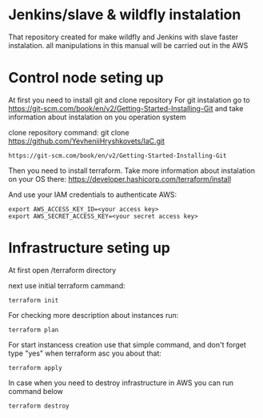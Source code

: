 # Jenkins/slave & wildfly instalation
That repository created for make wildfly and Jenkins with slave faster instalation. all manipulations in this manual will be carried out in the AWS

# Control node seting up
At first you need to install git and clone repository
For git instalation go to https://git-scm.com/book/en/v2/Getting-Started-Installing-Git
and take information about instalation on you operation system 

clone repository command:
git clone https://github.com/YevheniiHryshkovets/IaC.git
```
https://git-scm.com/book/en/v2/Getting-Started-Installing-Git 
```
Then you need to install terraform. Take more information about instalation on your OS there:
https://developer.hashicorp.com/terraform/install

And use your IAM credentials to authenticate AWS:
```
export AWS_ACCESS_KEY_ID=<your access key>
export AWS_SECRET_ACCESS_KEY=<your secret access key>
```

# Infrastructure seting up

At first open /terraform directory

next use initial terraform cammand:
```
terraform init
```

For checking more description about instances run:
```
terraform plan
```
For start instancess creation use that simple command, and don't forget type "yes" when terraform asc you about that:
```
terraform apply
```

In case when you need to destroy infrastructure in AWS you can run command below
```
terraform destroy
```



